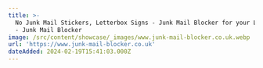 ```yaml
---
title: >-
  No Junk Mail Stickers, Letterbox Signs - Junk Mail Blocker for your Letterbox
  - Junk Mail Blocker
image: /src/content/showcase/_images/www.junk-mail-blocker.co.uk.webp
url: 'https://www.junk-mail-blocker.co.uk'
dateAdded: 2024-02-19T15:41:03.000Z
---
```


